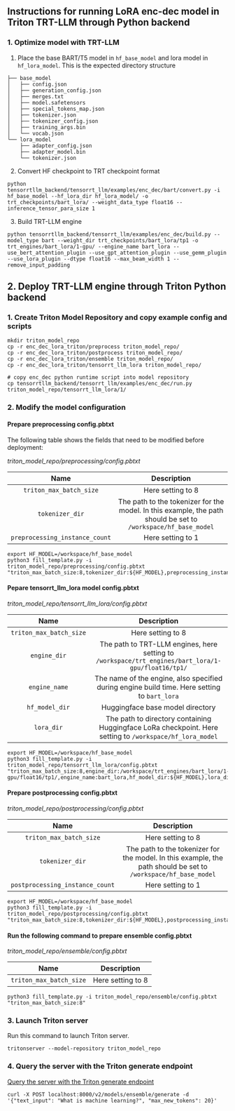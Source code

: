 ## Instructions for running LoRA enc-dec model in Triton TRT-LLM through Python backend

### 1. Optimize model with TRT-LLM
1. Place the base BART/T5 model in `hf_base_model` and lora model in `hf_lora_model`. This is the expected directory structure
```
├── base_model
│   ├── config.json
│   ├── generation_config.json
│   ├── merges.txt
│   ├── model.safetensors
│   ├── special_tokens_map.json
│   ├── tokenizer.json
│   ├── tokenizer_config.json
│   ├── training_args.bin
│   └── vocab.json
└── lora_model
    ├── adapter_config.json
    ├── adapter_model.bin
    └── tokenizer.json
```

2. Convert HF checkpoint to TRT checkpoint format
```
python tensorrtllm_backend/tensorrt_llm/examples/enc_dec/bart/convert.py -i hf_base_model --hf_lora_dir hf_lora_model/ -o trt_checkpoints/bart_lora/ --weight_data_type float16 --inference_tensor_para_size 1
```

3. Build TRT-LLM engine
```
python tensorrtllm_backend/tensorrt_llm/examples/enc_dec/build.py --model_type bart --weight_dir trt_checkpoints/bart_lora/tp1 -o trt_engines/bart_lora/1-gpu/ --engine_name bart_lora --use_bert_attention_plugin --use_gpt_attention_plugin --use_gemm_plugin --use_lora_plugin --dtype float16 --max_beam_width 1 --remove_input_padding
```

## 2. Deploy TRT-LLM engine through Triton Python backend
### 1. Create Triton Model Repository and copy example config and scripts
```
mkdir triton_model_repo
cp -r enc_dec_lora_triton/preprocess triton_model_repo/
cp -r enc_dec_lora_triton/postprocess triton_model_repo/
cp -r enc_dec_lora_triton/ensemble triton_model_repo/
cp -r enc_dec_lora_triton/tensorrt_llm_lora triton_model_repo/

# copy enc_dec python runtime script into model repository
cp tensorrtllm_backend/tensorrt_llm/examples/enc_dec/run.py triton_model_repo/tensorrt_llm_lora/1/
```

### 2. Modify the model configuration
#### Prepare preprocessing config.pbtxt
The following table shows the fields that need to be modified before deployment:

*triton_model_repo/preprocessing/config.pbtxt*

| Name | Description
| :----------------------: | :-----------------------------: |
| `triton_max_batch_size` | Here setting to 8 |
| `tokenizer_dir` | The path to the tokenizer for the model. In this example, the path should be set to `/workspace/hf_base_model`|
| `preprocessing_instance_count` | Here setting to 1 |


```
export HF_MODEL=/workspace/hf_base_model
python3 fill_template.py -i triton_model_repo/preprocessing/config.pbtxt "triton_max_batch_size:8,tokenizer_dir:${HF_MODEL},preprocessing_instance_count:1"
```
#### Pepare tensorrt_llm_lora model config.pbtxt

*triton_model_repo/tensorrt_llm_lora/config.pbtxt*

| Name | Description
| :----------------------: | :-----------------------------: |
| `triton_max_batch_size` | Here setting to 8 |
| `engine_dir` | The path to TRT-LLM engines, here setting to `/workspace/trt_engines/bart_lora/1-gpu/float16/tp1/`|
| `engine_name` | The name of the engine, also specified during engine build time. Here setting to `bart_lora` |
| `hf_model_dir` | Huggingface base model directory |
| `lora_dir` | The path to directory containing Huggingface LoRa checkpoint. Here setting to `/workspace/hf_lora_model`|


```
export HF_MODEL=/workspace/hf_base_model
python3 fill_template.py -i triton_model_repo/tensorrt_llm_lora/config.pbtxt "triton_max_batch_size:8,engine_dir:/workspace/trt_engines/bart_lora/1-gpu/float16/tp1/,engine_name:bart_lora,hf_model_dir:${HF_MODEL},lora_dir:/workspace/hf_lora_model
```

#### Prepare postprocessing config.pbtxt

*triton_model_repo/postprocessing/config.pbtxt*

| Name | Description
| :----------------------: | :-----------------------------: |
| `triton_max_batch_size` | Here setting to 8 |
| `tokenizer_dir` | The path to the tokenizer for the model. In this example, the path should be set to `/workspace/hf_base_model`|
| `postprocessing_instance_count` | Here setting to 1 |

```
export HF_MODEL=/workspace/hf_base_model
python3 fill_template.py -i triton_model_repo/postprocessing/config.pbtxt "triton_max_batch_size:8,tokenizer_dir:${HF_MODEL},postprocessing_instance_count:1"
```

#### Run the following command to prepare ensemble config.pbtxt
*triton_model_repo/ensemble/config.pbtxt*

| Name | Description
| :----------------------: | :-----------------------------: |
| `triton_max_batch_size` | Here setting to 8 |

```
python3 fill_template.py -i triton_model_repo/ensemble/config.pbtxt "triton_max_batch_size:8"
```

### 3. Launch Triton server

Run this command to launch Triton server.

```
tritonserver --model-repository triton_model_repo  
```

### 4. Query the server with the Triton generate endpoint
[Query the server with the Triton generate endpoint](https://github.com/triton-inference-server/tensorrtllm_backend#query-the-server-with-the-triton-generate-endpoint)

```
curl -X POST localhost:8000/v2/models/ensemble/generate -d '{"text_input": "What is machine learning?", "max_new_tokens": 20}'
```






















